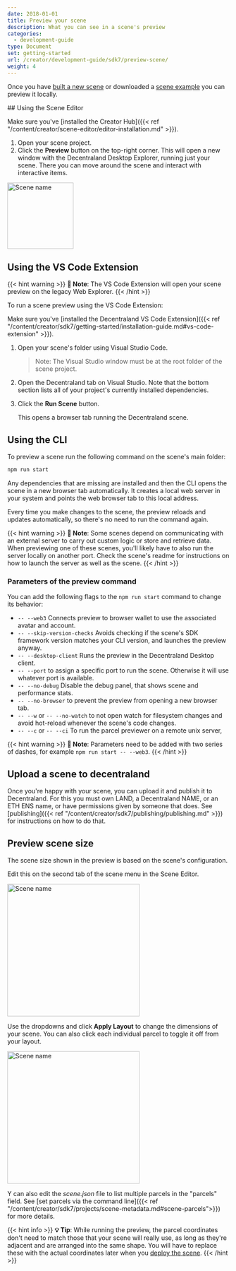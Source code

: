 ```yaml
---
date: 2018-01-01
title: Preview your scene
description: What you can see in a scene's preview
categories:
  - development-guide
type: Document
set: getting-started
url: /creator/development-guide/sdk7/preview-scene/
weight: 4
---
```


Once you have [built a new scene](https://docs.decentraland.org/#create-your-first-scene) or downloaded a [scene example](https://studios.decentraland.org/resources?sdk_version=SDK7) you can preview it locally.

## Using the Scene Editor

Make sure you've [installed the Creator Hub]({{< ref "/content/creator/scene-editor/editor-installation.md" >}}).

1. Open your scene project.
2. Click the **Preview** button on the top-right corner. This will open a new window with the Decentraland Desktop Explorer, running just your scene. There you can move around the scene and interact with interactive items.

<img src="/images/editor/preview-button.png" width="150" alt="Scene name"/>

## Using the VS Code Extension

{{< hint warning >}}
**📔 Note**: The VS Code Extension will open your scene preview on the legacy Web Explorer.
{{< /hint >}}

To run a scene preview using the VS Code Extension:

Make sure you've [installed the Decentraland VS Code Extension]({{< ref "/content/creator/sdk7/getting-started/installation-guide.md#vs-code-extension" >}}).

1. Open your scene's folder using Visual Studio Code.

   > Note: The Visual Studio window must be at the root folder of the scene project.

2. Open the Decentraland tab on Visual Studio. Note that the bottom section lists all of your project's currently installed dependencies.

3. Click the **Run Scene** button.

   This opens a browser tab running the Decentraland scene.

## Using the CLI

To preview a scene run the following command on the scene's main folder:

```bash
npm run start
```

Any dependencies that are missing are installed and then the CLI opens the scene in a new browser tab automatically. It creates a local web server in your system and points the web browser tab to this local address.

Every time you make changes to the scene, the preview reloads and updates automatically, so there's no need to run the command again.

{{< hint warning >}}
**📔 Note**: Some scenes depend on communicating with an external server to carry out custom logic or store and retrieve data. When previewing one of these scenes, you'll likely have to also run the server locally on another port. Check the scene's readme for instructions on how to launch the server as well as the scene.
{{< /hint >}}

### Parameters of the preview command

You can add the following flags to the `npm run start` command to change its behavior:

- `-- --web3` Connects preview to browser wallet to use the associated avatar and account.
- `-- --skip-version-checks` Avoids checking if the scene's SDK framework version matches your CLI version, and launches the preview anyway.
- `-- --desktop-client` Runs the preview in the Decentraland Desktop client.
- `-- --port` to assign a specific port to run the scene. Otherwise it will use whatever port is available.
- `-- --no-debug` Disable the debug panel, that shows scene and performance stats.
- `-- --no-browser` to prevent the preview from opening a new browser tab.
- `-- --w` or `-- --no-watch` to not open watch for filesystem changes and avoid hot-reload whenever the scene's code changes.
- `-- --c` or `-- --ci` To run the parcel previewer on a remote unix server,

{{< hint warning >}}
**📔 Note**: Parameters need to be added with two series of dashes, for example `npm run start -- --web3`.
{{< /hint >}}

## Upload a scene to decentraland

Once you're happy with your scene, you can upload it and publish it to Decentraland. For this you must own LAND, a Decentraland NAME, or an ETH ENS name, or have permissions given by someone that does. See [publishing]({{< ref "/content/creator/sdk7/publishing/publishing.md" >}}) for instructions on how to do that.

## Preview scene size

The scene size shown in the preview is based on the scene's configuration.

Edit this on the second tab of the scene menu in the Scene Editor.

<img src="/images/editor/scene-parcels-3x3.png" alt="Scene name" width="300"/>

Use the dropdowns and click **Apply Layout** to change the dimensions of your scene. You can also click each individual parcel to toggle it off from your layout.

<img src="/images/editor/scene-parcels-toggled.png" alt="Scene name" width="300"/>

Y can also edit the _scene.json_ file to list multiple parcels in the "parcels" field. See [set parcels via the command line]({{< ref "/content/creator/sdk7/projects/scene-metadata.md#scene-parcels">}}) for more details.

{{< hint info >}}
**💡 Tip**: While running the preview, the parcel coordinates don't need to match those that your scene will really use, as long as they're adjacent and are arranged into the same shape. You will have to replace these with the actual coordinates later when you [deploy the scene](#upload-a-scene-to-decentraland).
{{< /hint >}}

<!--
## Run preview in Desktop

To run a preview scene in the Desktop native client, instead of in the web browser:

1. Make sure you have downloaded and installed the [Windows](https://decentraland.org/download/) or [Mac](https://github.com/decentraland/explorer-desktop-launcher/releases/latest/download/Decentraland.dmg) desktop client.

2. Run the preview with:

   `npm run start -- --desktop-client`

3. Copy the URL provided by the console output under **Desktop Client** and paste in your browser.

   > Note: The Browser might ask you for permission to open an external executable: Decentraland. Select **Open**.

4. You'll see the following screen. Check that the URL is correct, then click **Continue** to launch the preview.

   ![](/images/media/desktop-preview.png)

   If you need to manually add anything to the URL, to change the default way the scene runs, tick the box **Add custom URL parameters** and write those in the dialog below. -->
